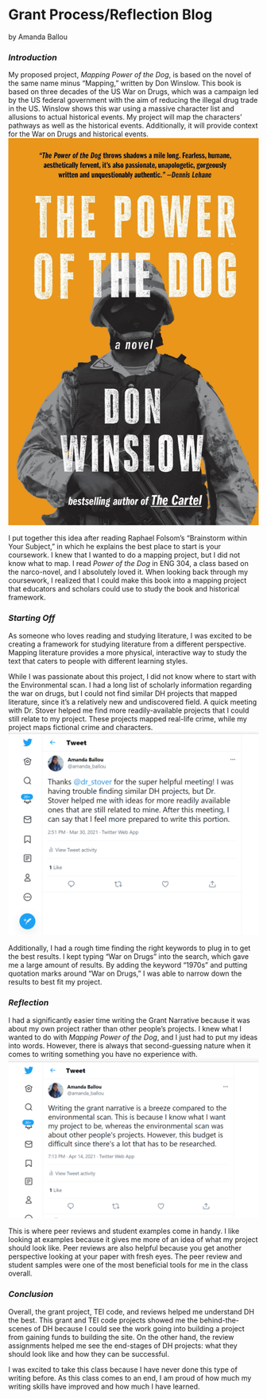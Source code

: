 # Grant Process/Reflection Blog

by Amanda Ballou

### *Introduction* 
My proposed project, *Mapping Power of the Dog*, is based on the novel of the same name minus “Mapping,” written by Don Winslow.  This book is based on three decades of the US War on Drugs, which was a campaign led by the US federal government with the aim of reducing the illegal drug trade in the US.  Winslow shows this war using a massive character list and allusions to actual historical events.  My project will map the characters’ pathways as well as the historical events.  Additionally, it will provide context for the War on Drugs and historical events.  
![Picture of the cover of power of the dog book](https://raw.githubusercontent.com/amandaballou/Amanda-Ballou/main/images/Power%20of%20the%20Dog%20Book%20Cover.jpg)

I put together this idea after reading Raphael Folsom’s “Brainstorm within Your Subject,” in which he explains the best place to start is your coursework.  I knew that I wanted to do a mapping project, but I did not know what to map.  I read *Power of the Dog* in ENG 304, a class based on the narco-novel, and I absolutely loved it.  When looking back through my coursework, I realized that I could make this book into a mapping project that educators and scholars could use to study the book and historical framework.  

### *Starting Off*
As someone who loves reading and studying literature, I was excited to be creating a framework for studying literature from a different perspective.  Mapping literature provides a more physical, interactive way to study the text that caters to people with different learning styles.      

While I was passionate about this project, I did not know where to start with the Environmental scan.  I had a long list of scholarly information regarding the war on drugs, but I could not find similar DH projects that mapped literature, since it’s a relatively new and undiscovered field.  A quick meeting with Dr. Stover helped me find more readily-available projects that I could still relate to my project.  These projects mapped real-life crime, while my project maps fictional crime and characters.  
![Stover Meeting Tweet](https://raw.githubusercontent.com/amandaballou/Amanda-Ballou/main/images/Stover%20Meeting%20Tweet.PNG)

Additionally, I had a rough time finding the right keywords to plug in to get the best results.  I kept typing “War on  Drugs” into the search, which gave me a large amount of results.  By adding the keyword “1970s” and putting quotation marks around “War on Drugs,” I was able to narrow down the results to best fit my project.  

### *Reflection*
I had a significantly easier time writing the Grant Narrative because it was about my own project rather than other people’s projects.  I knew what I wanted to do with *Mapping Power of the Dog*, and I just had to put my ideas into words.  However, there is always that second-guessing nature when it comes to writing something you have no experience with.  
![Grant narrative tweet](https://raw.githubusercontent.com/amandaballou/Amanda-Ballou/main/images/Grant%20narrative%20tweet.PNG)

This is where peer reviews and student examples come in handy.  I like looking at examples because it gives me more of an idea of what my project should look like.  Peer reviews are also helpful because you get another perspective looking at your paper with fresh eyes.  The peer review and student samples were one of the most beneficial tools for me in the class overall.  

### *Conclusion*
Overall, the grant project, TEI code, and reviews helped me understand DH the best.  This grant and TEI code projects showed me the behind-the-scenes of DH because I could see the work going into building a project from gaining funds to building the site.  On the other hand, the review assignments helped me see the end-stages of DH projects: what they should look like and how they can be successful.

I was excited to take this class because I have never done this type of writing before.  As this class comes to an end, I am proud of how much my writing skills have improved and how much I have learned.    
